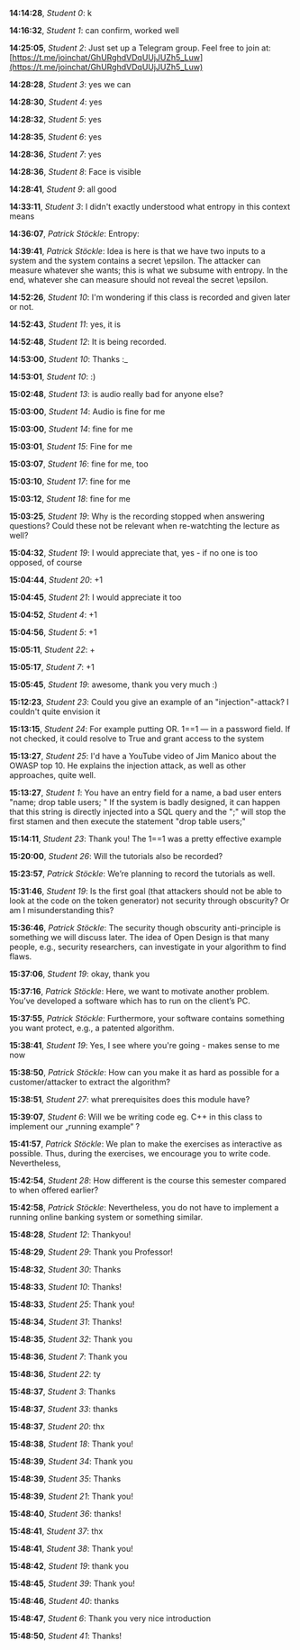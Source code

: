 **14:14:28**, *Student 0*: k

**14:16:32**, *Student 1*: can confirm, worked well

**14:25:05**, *Student 2*: Just set up a Telegram group. Feel free to join at: [https://t.me/joinchat/GhURghdVDqUUjJUZh5_Luw](https://t.me/joinchat/GhURghdVDqUUjJUZh5_Luw)

**14:28:28**, *Student 3*: yes we can

**14:28:30**, *Student 4*: yes

**14:28:32**, *Student 5*: yes

**14:28:35**, *Student 6*: yes

**14:28:36**, *Student 7*: yes

**14:28:36**, *Student 8*: Face is visible

**14:28:41**, *Student 9*: all good

**14:33:11**, *Student 3*: I didn't exactly understood what entropy in this context means

**14:36:07**, *Patrick Stöckle*: Entropy:

**14:39:41**, *Patrick Stöckle*: Idea is here is that we have two inputs to a system and the system contains a secret \epsilon. The attacker can measure whatever she wants; this is what we subsume with entropy. In the end, whatever she can measure should not reveal the secret \epsilon.

**14:52:26**, *Student 10*: I'm wondering if this class is recorded and given later or not.

**14:52:43**, *Student 11*: yes, it is

**14:52:48**, *Student 12*: It is being recorded.

**14:53:00**, *Student 10*: Thanks :_

**14:53:01**, *Student 10*: :)

**15:02:48**, *Student 13*: is audio really bad for anyone else?

**15:03:00**, *Student 14*: Audio is fine for me

**15:03:00**, *Student 14*: fine for me

**15:03:01**, *Student 15*: Fine for me

**15:03:07**, *Student 16*: fine for me, too

**15:03:10**, *Student 17*: fine for me

**15:03:12**, *Student 18*: fine for me

**15:03:25**, *Student 19*: Why is the recording stopped when answering questions? Could these not be relevant when re-watchting the lecture as well?

**15:04:32**, *Student 19*: I would appreciate that, yes - if no one is too opposed, of course

**15:04:44**, *Student 20*: +1

**15:04:45**, *Student 21*: I would appreciate it too

**15:04:52**, *Student 4*: +1

**15:04:56**, *Student 5*: +1

**15:05:11**, *Student 22*: +

**15:05:17**, *Student 7*: +1

**15:05:45**, *Student 19*: awesome, thank you very much :)

**15:12:23**, *Student 23*: Could you give an example of an "injection"-attack? I couldn't quite envision it

**15:13:15**, *Student 24*: For example putting OR. 1==1 — in a password field. If not checked, it could resolve to True and grant access to the system

**15:13:27**, *Student 25*: I'd have a YouTube video of Jim Manico about the OWASP top 10. He explains the injection attack, as well as other approaches, quite well.

**15:13:27**, *Student 1*: You have an entry field for a name, a bad user enters "name; drop table users; "
If the system is badly designed, it can happen that this string is directly injected into a SQL query and the ";" will stop the first stamen and then execute the statement "drop table users;"

**15:14:11**, *Student 23*: Thank you! The 1==1 was a pretty effective example

**15:20:00**, *Student 26*: Will the tutorials also be recorded?

**15:23:57**, *Patrick Stöckle*: We’re planning to record the tutorials as well.

**15:31:46**, *Student 19*: Is the first goal (that attackers should not be able to look at the code on the token generator) not security through obscurity? Or am I misunderstanding this?

**15:36:46**, *Patrick Stöckle*: The security though obscurity anti-principle is something we will discuss later. The idea of Open Design is that many people, e.g., security researchers, can investigate in your algorithm to find flaws.

**15:37:06**, *Student 19*: okay, thank you

**15:37:16**, *Patrick Stöckle*: Here, we want to motivate another problem. You’ve developed a software which has to run on the client’s PC.

**15:37:55**, *Patrick Stöckle*: Furthermore, your software contains something you want protect, e.g., a patented algorithm.

**15:38:41**, *Student 19*: Yes, I see where you're going - makes sense to me now

**15:38:50**, *Patrick Stöckle*: How can you make it as hard as possible for a customer/attacker to extract the algorithm?

**15:38:51**, *Student 27*: what prerequisites does this module have?

**15:39:07**, *Student 6*: Will we be writing code eg. C++ in this class to implement our „running example“ ?

**15:41:57**, *Patrick Stöckle*: We plan to make the exercises as interactive as possible. Thus, during the exercises, we encourage you to write code. Nevertheless,

**15:42:54**, *Student 28*: How different is the course this semester compared to when offered earlier?

**15:42:58**, *Patrick Stöckle*: Nevertheless, you do not have to implement a running online banking system or something similar.

**15:48:28**, *Student 12*: Thankyou!

**15:48:29**, *Student 29*: Thank you Professor!

**15:48:32**, *Student 30*: Thanks

**15:48:33**, *Student 10*: Thanks!

**15:48:33**, *Student 25*: Thank you!

**15:48:34**, *Student 31*: Thanks!

**15:48:35**, *Student 32*: Thank you

**15:48:36**, *Student 7*: Thank you

**15:48:36**, *Student 22*: ty

**15:48:37**, *Student 3*: Thanks

**15:48:37**, *Student 33*: thanks

**15:48:37**, *Student 20*: thx

**15:48:38**, *Student 18*: Thank you!

**15:48:39**, *Student 34*: Thank you

**15:48:39**, *Student 35*: Thanks

**15:48:39**, *Student 21*: Thank you!

**15:48:40**, *Student 36*: thanks!

**15:48:41**, *Student 37*: thx

**15:48:41**, *Student 38*: Thank you!

**15:48:42**, *Student 19*: thank you

**15:48:45**, *Student 39*: Thank you!

**15:48:46**, *Student 40*: thanks

**15:48:47**, *Student 6*: Thank you very nice introduction

**15:48:50**, *Student 41*: Thanks!

